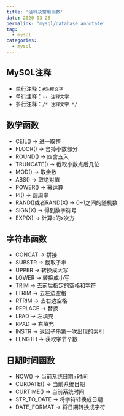 ```yaml
---
title: '注释及常用函数'
date: 2020-03-26
permalink: 'mysql/database_annotate'
tag:
  - mysql
categories:
  - mysql
---
```


## MySQL注释

- 单行注释：`#注释文字`
- 单行注释：`-- 注释文字`
- 多行注释：`/* 注释文字 */`

## 数学函数

- CEIL() -> 进一取整
- FLOOR() -> 舍掉小数部分
- ROUND() -> 四舍五入
- TRUNCATE() -> 截取小数点后几位
- MOD() -> 取余数
- ABS() -> 取绝对值
- POWER() -> 幂运算
- PI() -> 圆周率
- RAND()或者RAND(X) -> 0~1之间的随机数
- SIGN(X) -> 得到数字符号
- EXP(X) -> 计算e的x次方

## 字符串函数

- CONCAT -> 拼接
- SUBSTR -> 截取子串
- UPPER -> 转换成大写
- LOWER -> 转换成小写
- TRIM -> 去前后指定的空格和字符
- LTRIM -> 去左边空格
- RTRIM -> 去右边空格
- REPLACE -> 替换
- LPAD -> 左填充
- RPAD -> 右填充
- INSTR -> 返回子串第一次出现的索引
- LENGTH -> 获取字节个数

## 日期时间函数

- NOW() -> 当前系统日期+时间
- CURDATE() -> 当前系统日期
- CURTIME() -> 当前系统时间
- STR_TO_DATE -> 将字符转换成日期
- DATE_FORMAT -> 将日期转换成字符
